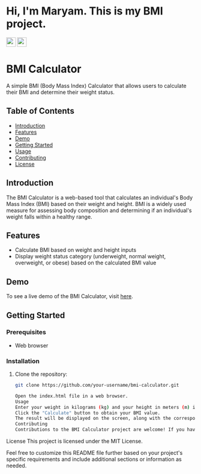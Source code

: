 # Hi, I'm Maryam. This is my BMI project.

<p> <a href="https://www.linkedin.com/in/maryamtavana"><img src="https://img.shields.io/badge/linkedin-%230077B5.svg?&style=for-the-badge&logo=linkedin&logoColor=white" height=25></a> <a href="https://www.instagram.com/maryamtavana.__/"><img src="https://img.shields.io/badge/instagram-%23E4405F.svg?&style=for-the-badge&logo=instagram&logoColor=white" height=25></a> </p>

# BMI Calculator

A simple BMI (Body Mass Index) Calculator that allows users to calculate their BMI and determine their weight status.

## Table of Contents

- [Introduction](#introduction)
- [Features](#features)
- [Demo](#demo)
- [Getting Started](#getting-started)
- [Usage](#usage)
- [Contributing](#contributing)
- [License](#license)

## Introduction

The BMI Calculator is a web-based tool that calculates an individual's Body Mass Index (BMI) based on their weight and height. BMI is a widely used measure for assessing body composition and determining if an individual's weight falls within a healthy range.

## Features

- Calculate BMI based on weight and height inputs
- Display weight status category (underweight, normal weight, overweight, or obese) based on the calculated BMI value

## Demo

To see a live demo of the BMI Calculator, visit [here](https://maryamtavana379.github.io/BMI/).

## Getting Started

### Prerequisites

- Web browser

### Installation

1. Clone the repository:

   ```sh
   git clone https://github.com/your-username/bmi-calculator.git

   Open the index.html file in a web browser.
   Usage
   Enter your weight in kilograms (kg) and your height in meters (m) into the respective input fields.
   Click the "Calculate" button to obtain your BMI value.
   The result will be displayed on the screen, along with the corresponding weight status category.
   Contributing
   Contributions to the BMI Calculator project are welcome! If you have any suggestions, bug reports, or want to add new features, please submit them via GitHub pull requests. For major changes, please open an issue first to discuss the proposed changes.
   ```

License
This project is licensed under the MIT License.

Feel free to customize this README file further based on your project's specific requirements and include additional sections or information as needed.
